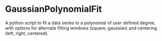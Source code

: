 # GaussianPolynomialFit
 A python script to fit a data series to a polynomial of user defined degree, with options for alternate fitting windows (square, gaussian) and centering (left, right, centered).
